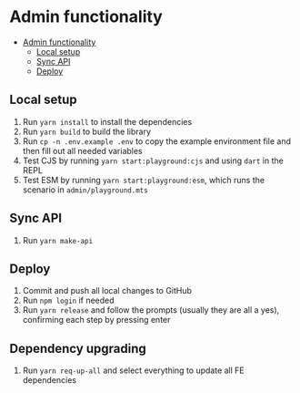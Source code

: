 # Admin functionality

- [Admin functionality](#admin-functionality)
  - [Local setup](#local-setup)
  - [Sync API](#sync-api)
  - [Deploy](#deploy)

## Local setup

1. Run `yarn install` to install the dependencies
2. Run `yarn build` to build the library
3. Run `cp -n .env.example .env` to copy the example environment file and then fill out all needed variables
4. Test CJS by running `yarn start:playground:cjs` and using `dart` in the REPL
5. Test ESM by running `yarn start:playground:esm`, which runs the scenario in `admin/playground.mts`

## Sync API

1. Run `yarn make-api`

## Deploy

1. Commit and push all local changes to GitHub
2. Run `npm login` if needed
3. Run `yarn release` and follow the prompts (usually they are all a yes), confirming each step by pressing enter

## Dependency upgrading

1. Run `yarn req-up-all` and select everything to update all FE dependencies
